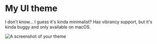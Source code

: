# My UI theme

I don't know… I guess it's kinda minimalist? Has vibrancy support, but it's kinda buggy and only available on macOS.

![A screenshot of your theme](https://cloud.githubusercontent.com/assets/378023/8842525/4215f26c-3136-11e5-9d94-d2c078a05d24.png)
